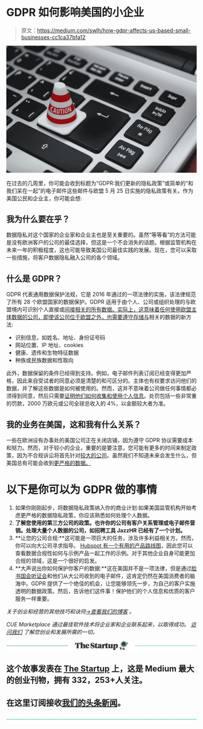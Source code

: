 # GDPR 如何影响美国的小企业

> 原文：<https://medium.com/swlh/how-gdpr-affects-us-based-small-businesses-cc1ca37bfa12>

![](img/847d2e7ec3f5704be1db02f350e66fac.png)

在过去的几周里，你可能会收到标题为“GDPR:我们更新的隐私政策”或简单的“和我们呆在一起”的电子邮件这些邮件与欧盟 5 月 25 日实施的隐私政策有关。作为美国公民和企业主，你可能会想:

## 我为什么要在乎？

数据隐私对这个国家的企业家和企业主也是至关重要的。虽然“等等看”的方法可能是没有欧洲客户的公司的最佳选择，但这是一个不会消失的话题。根据监管机构在未来一年的积极程度，这也可能导致美国公司最佳实践的发展。现在，您可以采取一些措施，将客户数据隐私融入公司的各个领域。

## 什么是 GDPR？

GDPR 代表通用数据保护法规，它是 2016 年通过的一项法律的实施，该法律规范了所有 28 个欧盟国家的数据保护。GDPR 适用于由个人、公司或组织处理的与欧盟境内可识别个人直接或[间接相关的所有数据。实际上，这意味着任何使用欧盟主体数据的公司，即使该公司位于欧盟之外，也需要遵守](https://ec.europa.eu/info/law/law-topic/data-protection/reform/what-does-general-data-protection-regulation-gdpr-govern_en)[存储与](https://www.csoonline.com/article/3202771/data-protection/general-data-protection-regulation-gdpr-requirements-deadlines-and-facts.html)相关的数据的新方法:

*   识别信息，如姓名、地址、身份证号码
*   网站位置、IP 地址、cookies
*   健康、遗传和生物特征数据
*   种族或民族数据和性取向

此外，数据保留的条件已经得到支持。例如，电子邮件列表订阅已经变得更加严格，因此来自受试者的同意必须是清楚的和可区分的。主体也有权要求访问他们的数据，并了解这些数据是如何被使用的。然而，这并不意味着公司做任何事情都必须得到同意，然后只需要[证明他们如何收集和使用个人信息](https://www.wsj.com/articles/5-questions-about-what-to-expect-when-gdpr-takes-effect-1527154200?mod=searchresults&page=1&pos=2&mod=article_inline)。处罚包括一些非常重的罚款，2000 万欧元或公司全球总收入的 4%，以金额较大者为准。

## 我的业务在美国，这和我有什么关系？

一些在欧洲设有办事处的美国公司正在关闭店铺，因为遵守 GDPR 协议需要成本和努力。然而，对于较小的企业，重要的是要注意，您可能有更多的时间来制定政策，因为不合规诉讼将首先针对[较大的公司](https://www.marketplace.org/2018/05/24/tech/5-things-you-need-know-about-gdpr)。虽然我们不知道未来会发生什么，但美国总有可能会收到[更严格的数据。](https://www.marketplace.org/2018/05/24/tech/5-things-you-need-know-about-gdpr)

# 以下是你可以为 GDPR 做的事情

1.  如果你刚刚起步，将数据隐私政策纳入你的商业计划:如果美国监管机构开始考虑更严格的数据隐私政策，你应该熟悉如何处理个人数据。
2.  **了解您使用的第三方公司的政策。也许你的公司有客户关系管理或电子邮件营销。处理大量个人数据的公司，如招聘工具 JazzHR 已经有了一个计划。**
3.  **让您的公司合规:**这可能是一项巨大的任务，涉及许多利益相关方。然而，你可以向大公司寻求指导。 [Hubspot 有一个有用的产品路线图](https://www.hubspot.com/data-privacy/gdpr/product-readiness)，因此您可以查看数据合规性如何与示例产品一起工作的示例。对于其他企业自身可能更加合规的领域，这是一个很好的启发。
4.  **大声说出你如何保护你客户的数据:**这在美国并不是一项法律，但是通过[脸书国会听证会](https://www.washingtonpost.com/news/the-switch/wp/2018/04/11/zuckerberg-facebook-hearing-congress-house-testimony/?noredirect=on&utm_term=.170b8ee6f444)和他们从大公司收到的电子邮件，这肯定仍然在美国消费者的脑海中。GDPR 提供了一个绝佳的机会，让您能够领先一步，为自己的客户实施透明的数据政策。然后，告诉他们这件事！保护他们的个人信息和优质的客户服务一样重要。

*关于创业和经营的其他技巧和诀窍*[*→查看我们的博客*](https://blog.cuemarketplace.com/) *。*

*CUE Marketplace 通过最佳软件技术将企业家和企业联系起来，以取得成功。* [*访问我们*](https://cuemarketplace.com/) *了解您创业和发展所需的一切。*

[![](img/308a8d84fb9b2fab43d66c117fcc4bb4.png)](https://medium.com/swlh)

## 这个故事发表在 [The Startup](https://medium.com/swlh) 上，这是 Medium 最大的创业刊物，拥有 332，253+人关注。

## 在这里订阅接收[我们的头条新闻](http://growthsupply.com/the-startup-newsletter/)。

[![](img/b0164736ea17a63403e660de5dedf91a.png)](https://medium.com/swlh)